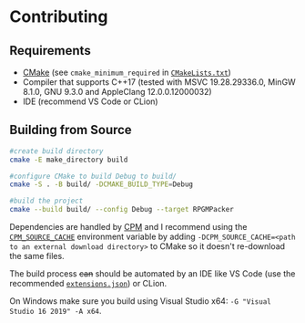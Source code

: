 # Contributing

## Requirements

- [CMake](https://cmake.org/) (see `cmake_minimum_required` in [`CMakeLists.txt`](CMakeLists.txt))
- Compiler that supports C++17 (tested with MSVC 19.28.29336.0, MinGW 8.1.0, GNU 9.3.0 and AppleClang 12.0.0.12000032)
- IDE (recommend VS Code or CLion)

## Building from Source

```bash
#create build directory
cmake -E make_directory build

#configure CMake to build Debug to build/
cmake -S . -B build/ -DCMAKE_BUILD_TYPE=Debug

#build the project
cmake --build build/ --config Debug --target RPGMPacker
```

Dependencies are handled by [CPM](https://github.com/cpm-cmake/CPM.cmake) and I recommend using the [`CPM_SOURCE_CACHE`](https://github.com/cpm-cmake/CPM.cmake#cpm_source_cache) environment variable by adding `-DCPM_SOURCE_CACHE=<path to an external download directory>` to CMake so it doesn't re-download the same files. 

The build process ~~can~~ should be automated by an IDE like VS Code (use the recommended [`extensions.json`](.vscode/extensions.json)) or CLion.

On Windows make sure you build using Visual Studio x64: `-G "Visual Studio 16 2019" -A x64`.